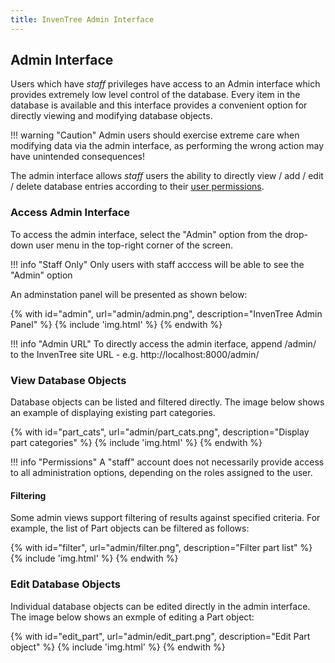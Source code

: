 ```yaml
---
title: InvenTree Admin Interface
---
```


## Admin Interface

Users which have *staff* privileges have access to an Admin interface which provides extremely low level control of the database. Every item in the database is available and this interface provides a convenient option for directly viewing and modifying database objects.

!!! warning "Caution"
	Admin users should exercise extreme care when modifying data via the admin interface, as performing the wrong action may have unintended consequences!

The admin interface allows *staff* users the ability to directly view / add / edit / delete database entries according to their [user permissions](../permissions).

### Access Admin Interface

To access the admin interface, select the "Admin" option from the drop-down user menu in the top-right corner of the screen.


!!! info "Staff Only"
    Only users with staff acccess will be able to see the "Admin" option

An adminstation panel will be presented as shown below:

{% with id="admin", url="admin/admin.png", description="InvenTree Admin Panel" %}
{% include 'img.html' %}
{% endwith %}

!!! info "Admin URL"
    To directly access the admin iterface, append /admin/ to the InvenTree site URL - e.g. http://localhost:8000/admin/

### View Database Objects

Database objects can be listed and filtered directly. The image below shows an example of displaying existing part categories.

{% with id="part_cats", url="admin/part_cats.png", description="Display part categories" %}
{% include 'img.html' %}
{% endwith %}

!!! info "Permissions"
    A "staff" account does not necessarily provide access to all administration options, depending on the roles assigned to the user.

#### Filtering

Some admin views support filtering of results against specified criteria. For example, the list of Part objects can be filtered as follows:

{% with id="filter", url="admin/filter.png", description="Filter part list" %}
{% include 'img.html' %}
{% endwith %}

### Edit Database Objects

Individual database objects can be edited directly in the admin interface. The image below shows an exmple of editing a Part object:

{% with id="edit_part", url="admin/edit_part.png", description="Edit Part object" %}
{% include 'img.html' %}
{% endwith %}
